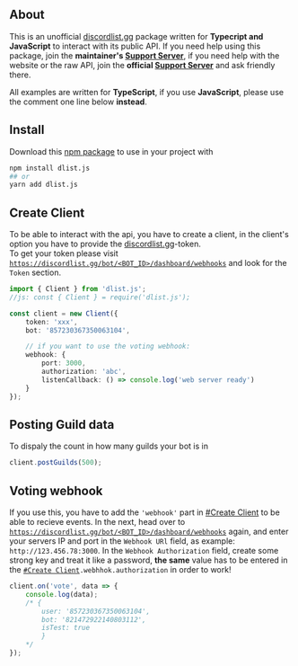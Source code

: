 ## About
This is an unofficial [discordlist.gg]() package written for **Typecript and JavaScript** to interact with its public API. If you need help using this package, join the **maintainer's [Support Server](https://discord.com/invite/yYd6YKHQZH)**, if you need help with the website or the raw API, join the **official [Support Server](https://discord.gg/GSRYbjFpvn)** and ask friendly there.

All examples are written for **TypeScript**, if you use **JavaScript**, please use the comment one line below __instead__.

## Install
Download this [npm package](https://www.npmjs.com/package/dlist.js) to use in your project with

```bash
npm install dlist.js
## or
yarn add dlist.js
```

## Create Client
To be able to interact with the api, you have to create a client, in the client's option you have to provide the [discordlist.gg]()-token. <br />
To get your token please visit [`https://discordlist.gg/bot/<BOT_ID>/dashboard/webhooks`](https://discordlist.gg/bot/<BOT_ID>/dashboard/webhooks) and look for the `Token` section.
```ts
import { Client } from 'dlist.js';
//js: const { Client } = require('dlist.js');

const client = new Client({
    token: 'xxx',
    bot: '857230367350063104',

    // if you want to use the voting webhook:
    webhook: {
        port: 3000,
        authorization: 'abc',
        listenCallback: () => console.log('web server ready')
    }
});
```

## Posting Guild data
To dispaly the count in how many guilds your bot is in
```ts
client.postGuilds(500);
```

## Voting webhook
If you use this, you have to add the `'webhook'` part in [#Create Client](#Create-Client) to be able to recieve events. In the next, head over to [`https://discordlist.gg/bot/<BOT_ID>/dashboard/webhooks`](https://discordlist.gg/bot/<BOT_ID>/dashboard/webhooks) again, and enter your servers IP and port in the `Webhook URl` field, as example: `http://123.456.78:3000`. In the `Webhook Authorization` field, create some strong key and treat it like a password, **the same** value has to be entered in the [`#Create Client`](#Create-Client)`.webhhok.authorization` in order to work!
```ts
client.on('vote', data => {
    console.log(data);
    /* {
        user: '857230367350063104',
        bot: '821472922140803112', 
        isTest: true
        }
    */
});

```
